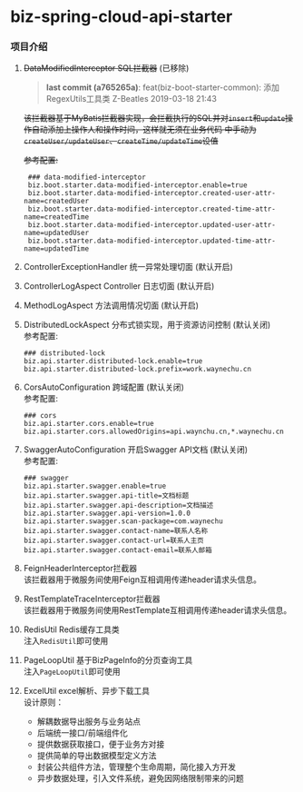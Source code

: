 # biz-spring-cloud-api-starter

### 项目介绍

1. ~~DataModifiedInterceptor SQL拦截器~~ (已移除)

    > **last commit (a765265a)**: feat(biz-boot-starter-common): 添加RegexUtils工具类 Z-Beatles 2019-03-18 21:43
    
    ~~该拦截器基于MyBatis拦截器实现，会拦截执行的SQL并对`insert`和`update`操作自动添加上操作人和操作时间，这样就无须在业务代码
    中手动为`createUser/updateUser`、`createTime/updateTime`设值~~

    ~~参考配置:~~
    ```
     ### data-modified-interceptor
     biz.boot.starter.data-modified-interceptor.enable=true
     biz.boot.starter.data-modified-interceptor.created-user-attr-name=createdUser
     biz.boot.starter.data-modified-interceptor.created-time-attr-name=createdTime
     biz.boot.starter.data-modified-interceptor.updated-user-attr-name=updatedUser
     biz.boot.starter.data-modified-interceptor.updated-time-attr-name=updatedTime
    ```
    
2. ControllerExceptionHandler 统一异常处理切面 (默认开启)

3. ControllerLogAspect Controller 日志切面 (默认开启)

4. MethodLogAspect 方法调用情况切面 (默认开启)

5. DistributedLockAspect 分布式锁实现，用于资源访问控制 (默认关闭)  
    参考配置:
    ```
    ### distributed-lock
    biz.api.starter.distributed-lock.enable=true
    biz.api.starter.distributed-lock.prefix=work.waynechu.cn
    ```

6. CorsAutoConfiguration 跨域配置 (默认关闭)  
    参考配置:
    ```
    ### cors
    biz.api.starter.cors.enable=true
    biz.api.starter.cors.allowedOrigins=api.waynchu.cn,*.waynechu.cn
    ```

7. SwaggerAutoConfiguration 开启Swagger API文档 (默认关闭)  
    参考配置:
    ```
    ### swagger
    biz.api.starter.swagger.enable=true
    biz.api.starter.swagger.api-title=文档标题
    biz.api.starter.swagger.api-description=文档描述
    biz.api.starter.swagger.api-version=1.0.0
    biz.api.starter.swagger.scan-package=com.waynechu
    biz.api.starter.swagger.contact-name=联系人名称
    biz.api.starter.swagger.contact-url=联系人主页
    biz.api.starter.swagger.contact-email=联系人邮箱
    ```

2. FeignHeaderInterceptor拦截器  
    该拦截器用于微服务间使用Feign互相调用传递header请求头信息。

3. RestTemplateTraceInterceptor拦截器  
   该拦截器用于微服务间使用RestTemplate互相调用传递header请求头信息。
   
8. RedisUtil Redis缓存工具类  
    注入`RedisUtil`即可使用

9. PageLoopUtil 基于BizPageInfo的分页查询工具  
    注入`PageLoopUtil`即可使用

10. ExcelUtil excel解析、异步下载工具  
    设计原则： 
    - 解耦数据导出服务与业务站点
    - 后端统一接口/前端组件化
    - 提供数据获取接口，便于业务方对接
    - 提供简单的导出数据模型定义方法
    - 封装公共组件方法，管理整个生命周期，简化接入方开发
    - 异步数据处理，引入文件系统，避免因网络限制带来的问题